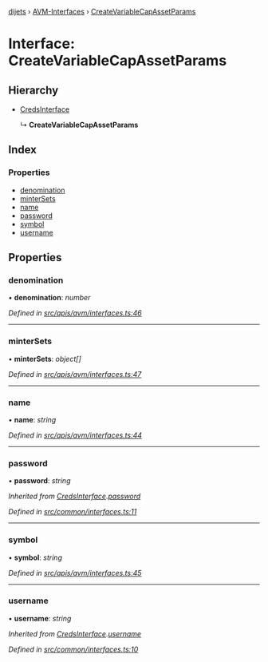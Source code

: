 [dijets](../README.md) › [AVM-Interfaces](../modules/avm_interfaces.md) › [CreateVariableCapAssetParams](avm_interfaces.createvariablecapassetparams.md)

# Interface: CreateVariableCapAssetParams

## Hierarchy

* [CredsInterface](common_interfaces.credsinterface.md)

  ↳ **CreateVariableCapAssetParams**

## Index

### Properties

* [denomination](avm_interfaces.createvariablecapassetparams.md#denomination)
* [minterSets](avm_interfaces.createvariablecapassetparams.md#mintersets)
* [name](avm_interfaces.createvariablecapassetparams.md#name)
* [password](avm_interfaces.createvariablecapassetparams.md#password)
* [symbol](avm_interfaces.createvariablecapassetparams.md#symbol)
* [username](avm_interfaces.createvariablecapassetparams.md#username)

## Properties

###  denomination

• **denomination**: *number*

*Defined in [src/apis/avm/interfaces.ts:46](https://github.com/Dijets-Inc/dijetsjs/blob/master/src/apis/avm/interfaces.ts#L46)*

___

###  minterSets

• **minterSets**: *object[]*

*Defined in [src/apis/avm/interfaces.ts:47](https://github.com/Dijets-Inc/dijetsjs/blob/master/src/apis/avm/interfaces.ts#L47)*

___

###  name

• **name**: *string*

*Defined in [src/apis/avm/interfaces.ts:44](https://github.com/Dijets-Inc/dijetsjs/blob/master/src/apis/avm/interfaces.ts#L44)*

___

###  password

• **password**: *string*

*Inherited from [CredsInterface](common_interfaces.credsinterface.md).[password](common_interfaces.credsinterface.md#password)*

*Defined in [src/common/interfaces.ts:11](https://github.com/Dijets-Inc/dijetsjs/blob/master/src/common/interfaces.ts#L11)*

___

###  symbol

• **symbol**: *string*

*Defined in [src/apis/avm/interfaces.ts:45](https://github.com/Dijets-Inc/dijetsjs/blob/master/src/apis/avm/interfaces.ts#L45)*

___

###  username

• **username**: *string*

*Inherited from [CredsInterface](common_interfaces.credsinterface.md).[username](common_interfaces.credsinterface.md#username)*

*Defined in [src/common/interfaces.ts:10](https://github.com/Dijets-Inc/dijetsjs/blob/master/src/common/interfaces.ts#L10)*
